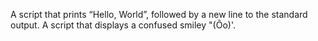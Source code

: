A  script that prints “Hello, World”, followed by a new line to the standard output.
A  script that displays a confused smiley "(Ôo)'.
